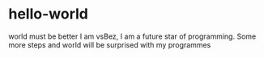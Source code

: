 # hello-world
world must be better
I am vsBez, I am a future star of programming.
Some more steps and world will be surprised with my programmes

